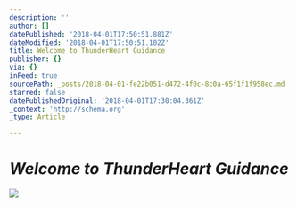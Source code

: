 ```yaml
---
description: ''
author: []
datePublished: '2018-04-01T17:50:51.881Z'
dateModified: '2018-04-01T17:50:51.102Z'
title: Welcome to ThunderHeart Guidance
publisher: {}
via: {}
inFeed: true
sourcePath: _posts/2018-04-01-fe22b051-d472-4f0c-8c0a-65f1f1f958ec.md
starred: false
datePublishedOriginal: '2018-04-01T17:30:04.361Z'
_context: 'http://schema.org'
_type: Article

---
```

# _**Welcome to ThunderHeart Guidance**_
![](https://the-grid-user-content.s3-us-west-2.amazonaws.com/da556389-281c-432d-8715-cae562ebceb8.png)